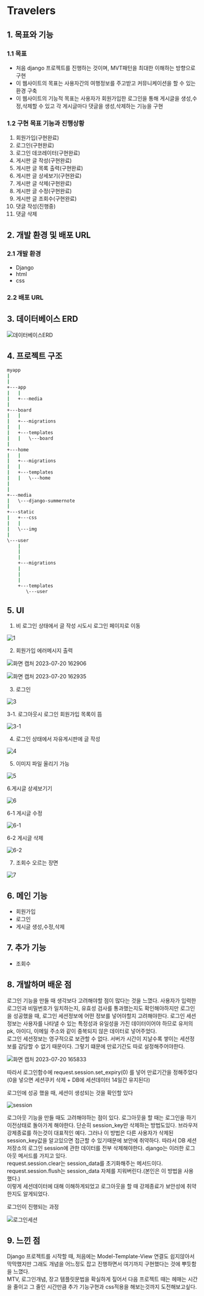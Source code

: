 # Travelers

## 1. 목표와 기능

### 1.1 목표
- 처음 django 프로젝트를 진행하는 것이며, MVT패턴을 최대한 이해하는 방향으로 구현
- 이 웹사이트의 목표는 사용자간의 여행정보를 주고받고 커뮤니케이션을 할 수 있는 환경 구축
- 이 웹사이트의 기능적 목표는 사용자가 회원가입한 로그인을 통해 게시글을 생성,수정,삭제할 수 있고 각 게시글마다 댓글을 생성,삭제하는 기능을 구현

### 1.2 구현 목표 기능과 진행상황

1. 회원가입(구현완료)
2. 로그인(구현완료)
3. 로그인 데코레이터(구현완료)
4. 게시판 글 작성(구현완료)
5. 게시판 글 목록 출력(구현완료)
6. 게시판 글 상세보기(구현완료)
7. 게시판 글 삭제(구현완료)
8. 게시판 글 수정(구현완료)
9. 게시판 글 조회수(구현완료)
10. 댓글 작성(진행중)
11. 댓글 삭제

## 2. 개발 환경 및 배포 URL
### 2.1 개발 환경
- Django
- html
- css

### 2.2 배포 URL

## 3. 데이터베이스 ERD


![데이터베이스ERD](https://github.com/k2h2j3/Orme_djangoproject/assets/74819625/95091afb-3194-4093-955a-735381fdd837)


## 4. 프로젝트 구조

```bash
myapp
|
|
+---app
|   |
|   +---media
|
+---board
|   |
|   +---migrations
|   |
|   +---templates
|   |   \---board
|
+---home
|   |
|   +---migrations
|   |
|   +---templates
|   |   \---home
|   
|
+---media
|   \---django-summernote
|
+---static
|   +---css
|   |
|   \---img
|
\---user
    |   
    |         
    |
    +---migrations
    |   
    |       
    |
    +---templates
       \---user
```

## 5. UI

1. 비 로그인 상태에서 글 작성 시도시 로그인 페이지로 이동

   
![1](https://github.com/k2h2j3/Orme_djangoproject/assets/74819625/03409500-339f-4226-8d08-ad472433f62f)


2. 회원가입 에러메시지 출력

   
![화면 캡처 2023-07-20 162906](https://github.com/k2h2j3/Orme_djangoproject/assets/74819625/ac356f45-5a5b-4613-a21b-acc6cf8564d3)




![화면 캡처 2023-07-20 162935](https://github.com/k2h2j3/Orme_djangoproject/assets/74819625/8534b88c-7532-4b2e-9cfb-1b4d8df47e83)




3. 로그인


![3](https://github.com/k2h2j3/Orme_djangoproject/assets/74819625/08e446e2-8e05-40f4-a5fb-28b286fb8ac9)


3-1. 로그아웃시 로그인 회원가입 목록이 뜸


![3-1](https://github.com/k2h2j3/Orme_djangoproject/assets/74819625/e906ffd0-270e-45cb-979c-32429a346612)


4. 로그인 상태에서 자유게시판에 글 작성


![4](https://github.com/k2h2j3/Orme_djangoproject/assets/74819625/d767ed6b-27af-49f5-b90f-6e446aed39dd)


5. 이미지 파일 올리기 가능


![5](https://github.com/k2h2j3/Orme_djangoproject/assets/74819625/ed212b2f-5968-43f5-9c58-ba304fde8650)


6.게시글 상세보기기


![6](https://github.com/k2h2j3/Orme_djangoproject/assets/74819625/d9644af4-f227-4917-bf72-150fb09d8b76)


6-1 게시글 수정


![6-1](https://github.com/k2h2j3/Orme_djangoproject/assets/74819625/256dce40-9b68-4def-8903-bc6d4057b8c2)


6-2  게시글 삭제


![6-2](https://github.com/k2h2j3/Orme_djangoproject/assets/74819625/43d4dacf-1f92-4c19-9d80-fb25578f1e21)


7. 조회수 오르는 장면


![7](https://github.com/k2h2j3/Orme_djangoproject/assets/74819625/e7e90977-7a1c-4903-841f-5be3f24966a4)



## 6. 메인 기능
- 회원가입
- 로그인
- 게시글 생성,수정,삭제

## 7. 추가 기능
- 조회수

## 8. 개발하며 배운 점

로그인 기능을 만들 때 생각보다 고려해야할 점이 많다는 것을 느꼈다. 사용자가 입력한 로그인과 비밀번호가 일치하는지, 유효성 검사를 통과했는지도 확인해야하지만 로그인을 성공했을 때, 로그인 세션정보에 어떤 정보를 넣어야할지 고려해야한다. 로그인 세션 정보는 사용자를 나타낼 수 있는 특정성과 유일성을 가진 데이터이어야 하므로 유저의 pk, 아이디, 이메일 주소와 같이 중복되지 않은 데이터로 넣어주었다.<br>
로그인 세션정보는 영구적으로 보관할 수 없다. 서버가 시간이 지날수록 쌓이는 세션정보를 감당할 수 없기 때문이다. 그렇기 떄문에 만료기간도 따로 설정해주어야한다. <br>


![화면 캡처 2023-07-20 165833](https://github.com/k2h2j3/Orme_djangoproject/assets/74819625/e35cef94-62e4-47f6-9841-e1d9ee169f1a)


따라서 로그인함수에 request.session.set_expiry(0) 를 넣어 만료기간을 정해주었다(0을 넣으면 세션쿠키 삭제 + DB에 세션데이터 14일간 유지된다)<br>

로그인에 성공 했을 때, 세션이 생성되는 것을 확인할 있다


![session](https://github.com/k2h2j3/Orme_djangoproject/assets/74819625/28a655cf-b4da-408e-9ea7-42dd38eef745)


로그아웃 기능을 만들 때도 고려해야하는 점이 있다. 로그아웃을 할 때는 로그인을 하기 이전상태로 돌아가게 해야한다. 단순히 session_key만 삭제하는 방법도있다. 브라우저 강제종료를 하는것이 대표적인 예다. 그러나 이 방법은 다른 사용자가 삭제된 session_key값을 알고있으면 접근할 수 있기때문에 보안에 취약하다. 따라서 DB 세션 저장소의 로그인 session에 관한 데이터를 전부 삭제해야한다. django는 이러한 로그아웃 메서드를 가지고 있다.<br>
request.session.clear는 session_data를 초기화해주는 메서드이다.<br>
request.session.flush는 session_data 자체를 지워버린다.(본인은 이 방법을 사용했다.)<br>
이렇게 세션데이터에 대해 이해하게되었고 로그아웃을 할 때 강제종료가 보안성에 취약한지도 알게되었다.

로그인이 진행되는 과정


![로그인세션](https://github.com/k2h2j3/Orme_djangoproject/assets/74819625/4c682183-92d4-4585-ade9-fc36b01348b7)


## 9. 느낀 점

Django 프로젝트를 시작할 때, 처음에는 Model-Template-View 연결도 쉽지않아서 막막했지만 그래도 개념을 어느정도 잡고 진행하면서 여기까지 구현했다는 것에 뿌듯함을 느꼈다. <br>
MTV, 로그인개념, 장고 템플릿문법을 확실하게 짚어서 다음 프로젝트 때는 헤매는 시간을 줄이고 그 줄인 시간만큼 추가 기능구현과 css적용을 해보는것까지 도전해보고싶다.





